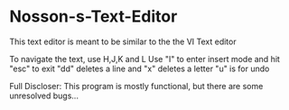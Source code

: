 # Nosson-s-Text-Editor

This text editor is meant to be similar to the the VI Text editor

To navigate the text, use H,J,K and L
Use "I" to enter insert mode and hit "esc" to exit
"dd" deletes a line and "x" deletes a letter
"u" is for undo

Full Discloser: 
This program is mostly functional, but there are some unresolved bugs...
